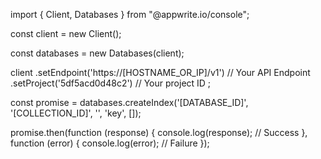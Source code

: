 import { Client, Databases } from "@appwrite.io/console";

const client = new Client();

const databases = new Databases(client);

client
    .setEndpoint('https://[HOSTNAME_OR_IP]/v1') // Your API Endpoint
    .setProject('5df5acd0d48c2') // Your project ID
;

const promise = databases.createIndex('[DATABASE_ID]', '[COLLECTION_ID]', '', 'key', []);

promise.then(function (response) {
    console.log(response); // Success
}, function (error) {
    console.log(error); // Failure
});